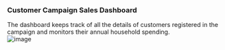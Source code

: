 ### Customer Campaign Sales Dashboard

The dashboard keeps track of all the details of customers registered in the campaign and monitors their annual household spending.  
![image](https://github.com/Pravin770/Customer-Campaign-Sales/assets/56891610/c2487312-b7d5-4a86-bcfd-cf187586ba5d)
